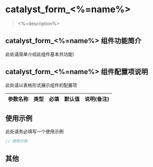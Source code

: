 # catalyst_form_<%=name%>

> <%=description%>


## catalyst_form_<%=name%> 组件功能简介

此处请简单介绍此组件基本共功能!

## catalyst_form_<%=name%> 组件配置项说明

此处请以表格形式展示组件的配置项

参数名称|类型|必填|默认值|说明(备注)
-|-|-|-|-


## 使用示例

此处请务必填写一个使用示例

```javascript
// 使用示例
```

## 其他
